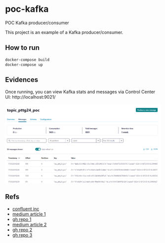 # poc-kafka
POC Kafka producer/consumer

This project is an example of a Kafka producer/consumer.

## How to run

````
docker-compose build
docker-compose up
````

## Evidences

Once running, you can view Kafka stats and messages via Control Center UI: http://localhost:9021/

![img](/media/_control_center.png)

## Refs

- [confluent inc](https://github.com/confluentinc/confluent-kafka-dotnet/tree/master/examples/Producer)
- [medium article 1](https://medium.com/simform-engineering/creating-microservices-with-net-core-and-kafka-a-step-by-step-approach-1737410ba76a)
- [gh repo 1](https://github.com/manan-p-simformsolutions/InventoryManagement_Blog)
- [medium article 2](https://medium.com/@clasikas/kafka-producer-consumer-c-part-1-e4b9cebd1ef1)
- [gh repo 2](https://github.com/Clasikas/kafka_examples)
- [gh repo 3](https://github.com/nieuwo/kafka-dotnet-sample/tree/master)
